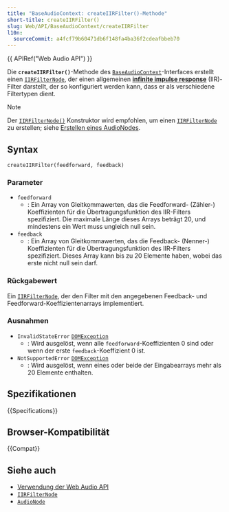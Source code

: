 ```yaml
---
title: "BaseAudioContext: createIIRFilter()-Methode"
short-title: createIIRFilter()
slug: Web/API/BaseAudioContext/createIIRFilter
l10n:
  sourceCommit: a4fcf79b60471db6f148fa4ba36f2cdeafbbeb70
---
```


{{ APIRef("Web Audio API") }}

Die **`createIIRFilter()`**-Methode des [`BaseAudioContext`](/de/docs/Web/API/BaseAudioContext)-Interfaces erstellt einen [`IIRFilterNode`](/de/docs/Web/API/IIRFilterNode), der einen allgemeinen **[infinite impulse response](https://en.wikipedia.org/wiki/Infinite_impulse_response)** (IIR)-Filter darstellt, der so konfiguriert werden kann, dass er als verschiedene Filtertypen dient.

> [!NOTE]
> Der [`IIRFilterNode()`](/de/docs/Web/API/IIRFilterNode/IIRFilterNode) Konstruktor wird empfohlen, um einen [`IIRFilterNode`](/de/docs/Web/API/IIRFilterNode) zu erstellen; siehe
> [Erstellen eines AudioNodes](/de/docs/Web/API/AudioNode#creating_an_audionode).

## Syntax

```js-nolint
createIIRFilter(feedforward, feedback)
```

### Parameter

- `feedforward`
  - : Ein Array von Gleitkommawerten, das die Feedforward- (Zähler-) Koeffizienten für die Übertragungsfunktion des IIR-Filters spezifiziert. Die maximale Länge dieses Arrays beträgt 20, und mindestens ein Wert muss ungleich null sein.
- `feedback`
  - : Ein Array von Gleitkommawerten, das die Feedback- (Nenner-) Koeffizienten für die Übertragungsfunktion des IIR-Filters spezifiziert. Dieses Array kann bis zu 20 Elemente haben, wobei das erste nicht null sein darf.

### Rückgabewert

Ein [`IIRFilterNode`](/de/docs/Web/API/IIRFilterNode), der den Filter mit den angegebenen Feedback- und Feedforward-Koeffizientenarrays implementiert.

### Ausnahmen

- `InvalidStateError` [`DOMException`](/de/docs/Web/API/DOMException)
  - : Wird ausgelöst, wenn alle `feedforward`-Koeffizienten 0 sind oder wenn der erste `feedback`-Koeffizient 0 ist.
- `NotSupportedError` [`DOMException`](/de/docs/Web/API/DOMException)
  - : Wird ausgelöst, wenn eines oder beide der Eingabearrays mehr als 20 Elemente enthalten.

## Spezifikationen

{{Specifications}}

## Browser-Kompatibilität

{{Compat}}

## Siehe auch

- [Verwendung der Web Audio API](/de/docs/Web/API/Web_Audio_API/Using_Web_Audio_API)
- [`IIRFilterNode`](/de/docs/Web/API/IIRFilterNode)
- [`AudioNode`](/de/docs/Web/API/AudioNode)

